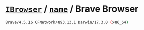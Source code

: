 # [`IBrowser`](/api/main/get-browser.md) / [`name`](../name.md) / Brave Browser

```sh
Brave/4.5.16 CFNetwork/893.13.1 Darwin/17.3.0 (x86_64)
```